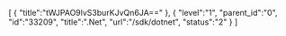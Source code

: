[
	{
		"title":"tWJPAO9lvS3burKJvQn6JA=="
	},
	{
		"level":"1",
		"parent_id":"0",
		"id":"33209",
		"title":".Net",
		"url":"/sdk/dotnet",
		"status":"2"
	}
]